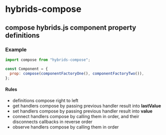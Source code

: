# hybrids-compose

## compose hybrids.js component property definitions

### Example

```javascript 1.8
import compose from "hybrids-compose";

const Component = {
  prop: compose(componentFactoryOne(), componentFactoryTwo()),
};
```

#### Rules

- definitions compose right to left
- get handlers compose by passing previous handler result into **lastValue**
- set handlers compose by passing previous handler result into **value**
- connect handlers compose by calling them in order, and their disconnects callbacks in reverse order
- observe handlers compose by calling them in order
